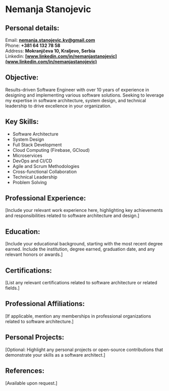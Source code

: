 # **Nemanja Stanojevic**

 Personal details:
---------
Email: **nemanja.stanojevic.kv@gmail.com**\
Phone: **+381 64 132 78 58**\
Address: **Mokranjčeva 10, Kraljevo, Serbia**\
Linkedin: **[www.linkedin.com/in/nemanjastanojevic](www.linkedin.com/in/nemanjastanojevic)**

Objective:
---------
Results-driven Software Engineer with over 10 years of experience in designing and implementing various software solutions. Seeking to leverage my expertise in software architecture, system design, and technical leadership to drive excellence in your organization.

Key Skills:
------------
- Software Architecture
- System Design
- Full Stack Development
- Cloud Computing (Firebase, GCloud)
- Microservices
- DevOps and CI/CD
- Agile and Scrum Methodologies
- Cross-functional Collaboration
- Technical Leadership
- Problem Solving

Professional Experience:
------------------------
[Include your relevant work experience here, highlighting key achievements and responsibilities related to software architecture and design.]



Education:
----------
[Include your educational background, starting with the most recent degree earned. Include the institution, degree earned, graduation date, and any relevant honors or awards.]

Certifications:
---------------
[List any relevant certifications related to software architecture or related fields.]

Professional Affiliations:
---------------------------
[If applicable, mention any memberships in professional organizations related to software architecture.]

Personal Projects:
------------------
[Optional: Highlight any personal projects or open-source contributions that demonstrate your skills as a software architect.]

References:
-----------
[Available upon request.]

